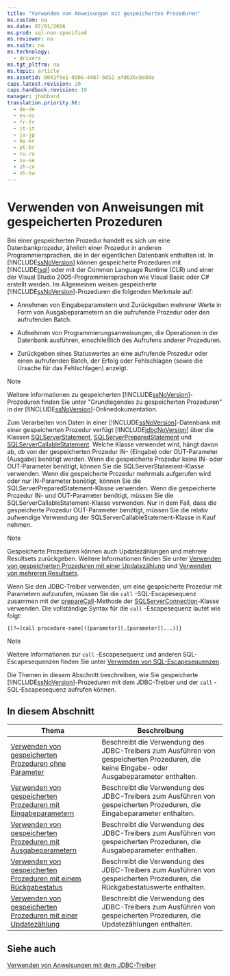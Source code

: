 ```yaml
---
title: "Verwenden von Anweisungen mit gespeicherten Prozeduren"
ms.custom: na
ms.date: 07/01/2016
ms.prod: sql-non-specified
ms.reviewer: na
ms.suite: na
ms.technology: 
  - drivers
ms.tgt_pltfrm: na
ms.topic: article
ms.assetid: 0041f9e1-09b6-4487-b052-afd636c8e89a
caps.latest.revision: 20
caps.handback.revision: 19
manager: jhubbard
translation.priority.ht: 
  - de-de
  - es-es
  - fr-fr
  - it-it
  - ja-jp
  - ko-kr
  - pt-br
  - ru-ru
  - sv-se
  - zh-cn
  - zh-tw
---
```

# Verwenden von Anweisungen mit gespeicherten Prozeduren
  Bei einer gespeicherten Prozedur handelt es sich um eine Datenbankprozedur, ähnlich einer Prozedur in anderen Programmiersprachen, die in der eigentlichen Datenbank enthalten ist. In [!INCLUDE[ssNoVersion](../content/includes/ssNoVersion_md.md)] können gespeicherte Prozeduren mit [!INCLUDE[tsql](../content/includes/tsql_md.md)] oder mit der Common Language Runtime \(CLR\) und einer der Visual Studio 2005\-Programmiersprachen wie Visual Basic oder C\# erstellt werden. Im Allgemeinen weisen gespeicherte [!INCLUDE[ssNoVersion](../content/includes/ssNoVersion_md.md)]\-Prozeduren die folgenden Merkmale auf:  
  
-   Annehmen von Eingabeparametern und Zurückgeben mehrerer Werte in Form von Ausgabeparametern an die aufrufende Prozedur oder den aufrufenden Batch.  
  
-   Aufnehmen von Programmierungsanweisungen, die Operationen in der Datenbank ausführen, einschließlich des Aufrufens anderer Prozeduren.  
  
-   Zurückgeben eines Statuswertes an eine aufrufende Prozedur oder einen aufrufenden Batch, der Erfolg oder Fehlschlagen \(sowie die Ursache für das Fehlschlagen\) anzeigt.  
  
> [!NOTE]  
>  Weitere Informationen zu gespeicherten [!INCLUDE[ssNoVersion](../content/includes/ssNoVersion_md.md)]\-Prozeduren finden Sie unter "Grundlegendes zu gespeicherten Prozeduren" in der [!INCLUDE[ssNoVersion](../content/includes/ssNoVersion_md.md)]\-Onlinedokumentation.  
  
 Zum Verarbeiten von Daten in einer [!INCLUDE[ssNoVersion](../content/includes/ssNoVersion_md.md)]\-Datenbank mit einer gespeicherten Prozedur verfügt [!INCLUDE[jdbcNoVersion](../content/includes/jdbcNoVersion_md.md)] über die Klassen [SQLServerStatement](../content/SQLServerStatement-Class.md), [SQLServerPreparedStatement](../content/SQLServerPreparedStatement-Class.md) und [SQLServerCallableStatement](../content/SQLServerCallableStatement-Class.md). Welche Klasse verwendet wird, hängt davon ab, ob von der gespeicherten Prozedur IN\- \(Eingabe\) oder OUT\-Parameter \(Ausgabe\) benötigt werden. Wenn die gespeicherte Prozedur keine IN\- oder OUT\-Parameter benötigt, können Sie die SQLServerStatement\-Klasse verwenden. Wenn die gespeicherte Prozedur mehrmals aufgerufen wird oder nur IN\-Parameter benötigt, können Sie die SQLServerPreparedStatement\-Klasse verwenden. Wenn die gespeicherte Prozedur IN\- und OUT\-Parameter benötigt, müssen Sie die SQLServerCallableStatement\-Klasse verwenden. Nur in dem Fall, dass die gespeicherte Prozedur OUT\-Parameter benötigt, müssen Sie die relativ aufwendige Verwendung der SQLServerCallableStatement\-Klasse in Kauf nehmen.  
  
> [!NOTE]  
>  Gespeicherte Prozeduren können auch Updatezählungen und mehrere Resultsets zurückgeben. Weitere Informationen finden Sie unter [Verwenden von gespeicherten Prozeduren mit einer Updatezählung](../content/Using-a-Stored-Procedure-with-an-Update-Count.md) und [Verwenden von mehreren Resultsets](../content/Using-Multiple-Result-Sets.md).  
  
 Wenn Sie den JDBC\-Treiber verwenden, um eine gespeicherte Prozedur mit Parametern aufzurufen, müssen Sie die `call` \-SQL\-Escapesequenz zusammen mit der [prepareCall](../content/prepareCall-Method--SQLServerConnection-.md)\-Methode der [SQLServerConnection](../content/SQLServerConnection-Class.md)\-Klasse verwenden. Die vollständige Syntax für die `call` \-Escapesequenz lautet wie folgt:  
  
 `{[?=]call procedure-name[([parameter][,[parameter]]...)]}`  
  
> [!NOTE]  
>  Weitere Informationen zur `call` \-Escapesequenz und anderen SQL\-Escapesequenzen finden Sie unter [Verwenden von SQL-Escapesequenzen](../content/Using-SQL-Escape-Sequences.md).  
  
 Die Themen in diesem Abschnitt beschreiben, wie Sie gespeicherte [!INCLUDE[ssNoVersion](../content/includes/ssNoVersion_md.md)]\-Prozeduren mit dem JDBC\-Treiber und der `call` \-SQL\-Escapesequenz aufrufen können.  
  
## In diesem Abschnitt  
  
|Thema|Beschreibung|  
|-----------|------------------|  
|[Verwenden von gespeicherten Prozeduren ohne Parameter](../content/Using-a-Stored-Procedure-with-No-Parameters.md)|Beschreibt die Verwendung des JDBC\-Treibers zum Ausführen von gespeicherten Prozeduren, die keine Eingabe\- oder Ausgabeparameter enthalten.|  
|[Verwenden von gespeicherten Prozeduren mit Eingabeparametern](../content/Using-a-Stored-Procedure-with-Input-Parameters.md)|Beschreibt die Verwendung des JDBC\-Treibers zum Ausführen von gespeicherten Prozeduren, die Eingabeparameter enthalten.|  
|[Verwenden von gespeicherten Prozeduren mit Ausgabeparametern](../content/Using-a-Stored-Procedure-with-Output-Parameters.md)|Beschreibt die Verwendung des JDBC\-Treibers zum Ausführen von gespeicherten Prozeduren, die Ausgabeparameter enthalten.|  
|[Verwenden von gespeicherten Prozeduren mit einem Rückgabestatus](../content/Using-a-Stored-Procedure-with-a-Return-Status.md)|Beschreibt die Verwendung des JDBC\-Treibers zum Ausführen von gespeicherten Prozeduren, die Rückgabestatuswerte enthalten.|  
|[Verwenden von gespeicherten Prozeduren mit einer Updatezählung](../content/Using-a-Stored-Procedure-with-an-Update-Count.md)|Beschreibt die Verwendung des JDBC\-Treibers zum Ausführen von gespeicherten Prozeduren, die Updatezählungen enthalten.|  
  
## Siehe auch  
 [Verwenden von Anweisungen mit dem JDBC-Treiber](../content/Using-Statements-with-the-JDBC-Driver.md)  
  
  
